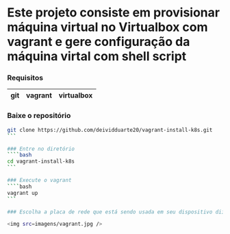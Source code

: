 # Este projeto consiste em provisionar máquina virtual no Virtualbox com vagrant e gere configuração da máquina virtal com shell script

### Requisitos

|git|vagrant|virtualbox|
|---|-------|----------|

### Baixe o repositório
````bash
git clone https://github.com/deividduarte20/vagrant-install-k8s.git
```

### Entre no diretório
````bash
cd vagrant-install-k8s
```

### Execute o vagrant
````bash
vagrant up
```

### Escolha a placa de rede que está sendo usada em seu dispositivo diitando o número correspondente a sua placa de rede

<img src=imagens/vagrant.jpg />

